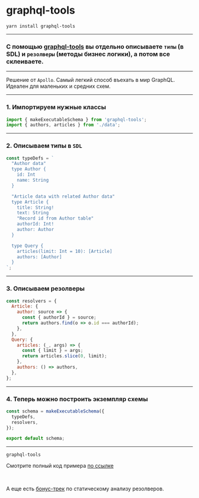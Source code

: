 # graphql-tools

`yarn install graphql-tools`

-----

### С помощью [graphql-tools](https://github.com/apollographql/graphql-tools) вы отдельно описываете `типы` (в SDL) и `резолверы` (методы бизнес логики), а потом все склеиваете.

-----

Решение от `Apollo`. Самый легкий способ въехать в мир GraphQL. Идеален для маленьких и средних схем.

-----

### 1. Импортируем нужные классы

```js
import { makeExecutableSchema } from 'graphql-tools';
import { authors, articles } from './data';

```

-----

### 2. Описываем типы в `SDL`

```js
const typeDefs = `
  "Author data"
  type Author {
    id: Int
    name: String
  }

  "Article data with related Author data"
  type Article {
    title: String!
    text: String
    "Record id from Author table"
    authorId: Int!
    author: Author
  }

  type Query {
    articles(limit: Int = 10): [Article]
    authors: [Author]
  }
`;

```

<span class="fragment" data-code-focus="2-6" />
<span class="fragment" data-code-focus="8-15" />
<span class="fragment" data-code-focus="17-20" />

-----

### 3. Описываем резолверы

```js
const resolvers = {
  Article: {
    author: source => {
      const { authorId } = source;
      return authors.find(o => o.id === authorId);
    },
  },
  Query: {
    articles: (_, args) => {
      const { limit } = args;
      return articles.slice(0, limit);
    },
    authors: () => authors,
  },
};

```

-----

### 4. Теперь можно построить экземпляр схемы

```js
const schema = makeExecutableSchema({
  typeDefs,
  resolvers,
});

export default schema;

```

-----

`graphql-tools`

Смотрите полный код примера [по ссылке](https://github.com/nodkz/conf-talks/blob/master/articles/graphql/schema-build-ways/graphql-tools.js)

<br/>

А еще есть [бонус-трек](https://github.com/nodkz/conf-talks/tree/master/articles/graphql/schema-build-ways#graphql-tools) по статическому анализу резолверов.
